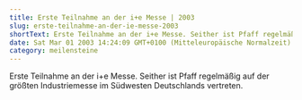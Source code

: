 ```yaml
---
title: Erste Teilnahme an der i+e Messe | 2003
slug: erste-teilnahme-an-der-ie-messe-2003
shortText: Erste Teilnahme an der i+e Messe. Seither ist Pfaff regelmäßig auf der größten Industriemesse im Südwesten Deutschlands vertreten.
date: Sat Mar 01 2003 14:24:09 GMT+0100 (Mitteleuropäische Normalzeit)
category: meilensteine
---
```


Erste Teilnahme an der i+e Messe. Seither ist Pfaff regelmäßig auf der größten Industriemesse im Südwesten Deutschlands vertreten.
